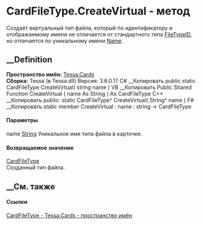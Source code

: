# CardFileType.CreateVirtual - метод
Создаёт виртуальный тип файла, который по идентификатору и отображаемому имени
не отличается от стандартного типа
[FileTypeID](F_Tessa_Cards_CardHelper_FileTypeID.htm), но отличается по
уникальному имени [Name](P_Tessa_Cards_CardFileType_Name.htm).
## __Definition
 **Пространство имён:** [Tessa.Cards](N_Tessa_Cards.htm)  
 **Сборка:** Tessa (в Tessa.dll) Версия: 3.6.0.17
C# __Копировать
     public static CardFileType CreateVirtual(
    	string name
    )
VB __Копировать
     Public Shared Function CreateVirtual ( 
    	name As String
    ) As CardFileType
C++ __Копировать
     public:
    static CardFileType^ CreateVirtual(
    	String^ name
    )
F# __Копировать
     static member CreateVirtual : 
            name : string -> CardFileType 
#### Параметры
name [String](https://learn.microsoft.com/dotnet/api/system.string)
    Уникальное имя типа файла в карточке.
#### Возвращаемое значение
[CardFileType](T_Tessa_Cards_CardFileType.htm)  
Созданный тип файла.
##  __См. также
#### Ссылки
[CardFileType - ](T_Tessa_Cards_CardFileType.htm)
[Tessa.Cards - пространство имён](N_Tessa_Cards.htm)
